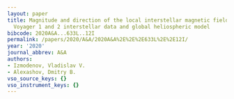 ```yaml
---
layout: paper
title: Magnitude and direction of the local interstellar magnetic field inferred from
  Voyager 1 and 2 interstellar data and global heliospheric model
bibcode: 2020A&A...633L..12I
permalink: /papers/2020/A&A/2020A&A%2E%2E%2E633L%2E%2E12I/
year: '2020'
journal_abbrev: A&A
authors:
- Izmodenov, Vladislav V.
- Alexashov, Dmitry B.
vso_source_keys: {}
vso_instrument_keys: {}
---
```

